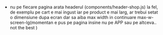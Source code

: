 
- nu pe fiecare pagina arata headerul (components/header-shop.js) la fel, de exemplu pe cart e mai ingust iar pe product e mai larg, ar trebui setat o dimensiune dupa ecran dar sa aiba max width in continuare max-w-screen-lg(momentan e pus pe pagina insine nu pe APP sau pe altceva.. not the best )
